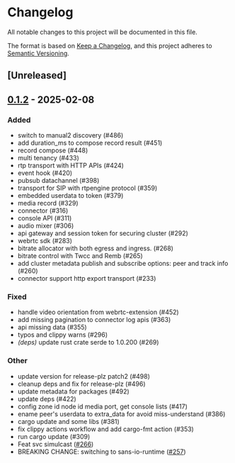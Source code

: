 # Changelog

All notable changes to this project will be documented in this file.

The format is based on [Keep a Changelog](https://keepachangelog.com/en/1.0.0/),
and this project adheres to [Semantic Versioning](https://semver.org/spec/v2.0.0.html).

## [Unreleased]

## [0.1.2](https://github.com/8xFF/atm0s-media-server/compare/atm0s-media-server-protocol-v0.1.1...atm0s-media-server-protocol-v0.1.2) - 2025-02-08

### Added

- switch to manual2 discovery (#486)
- add duration_ms to compose record result (#451)
- record compose (#448)
- multi tenancy  (#433)
- rtp transport with HTTP APIs (#424)
- event hook (#420)
- pubsub datachannel (#398)
- transport for SIP with rtpengine protocol  (#359)
- embedded userdata to token (#379)
- media record  (#329)
- connector (#316)
- console API (#311)
- audio mixer (#306)
- api gateway and session token for securing cluster (#292)
- webrtc sdk (#283)
- bitrate allocator with both egress and ingress. (#268)
- bitrate control with Twcc and Remb (#265)
- add cluster metadata publish and subscribe options: peer and track info (#260)
- connector support http export transport (#233)

### Fixed

- handle video orientation from webrtc-extension (#452)
- add missing pagination to connector log apis (#363)
- api missing data (#355)
- typos and clippy warns (#296)
- *(deps)* update rust crate serde to 1.0.200 (#269)

### Other

- update version for release-plz patch2 (#498)
- cleanup deps and fix for release-plz (#496)
- update metadata for packages (#492)
- update deps (#422)
- config zone id node id media port, get console lists (#417)
- ename peer's userdata to extra_data for avoid miss-understand (#386)
- cargo update and some libs (#381)
- fix clippy actions workflow and add cargo-fmt action (#353)
- run cargo update (#309)
- Feat svc simulcast ([#266](https://github.com/8xFF/atm0s-media-server/pull/266))
- BREAKING CHANGE: switching to sans-io-runtime ([#257](https://github.com/8xFF/atm0s-media-server/pull/257))
